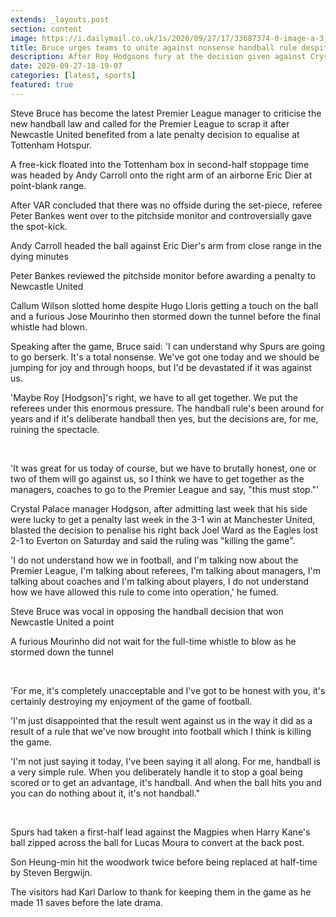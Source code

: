 ```yaml
---
extends: _layouts.post
section: content
image: https://i.dailymail.co.uk/1s/2020/09/27/17/33687374-0-image-a-3_1601225307417.jpg 
title: Bruce urges teams to unite against nonsense handball rule despite Newcastle being given a penalty 
description: After Roy Hodgsons fury at the decision given against Crystal Palace yesterday, Steve Bruce was the latest manager to call for the handball law to be scrapped despite his side winning a penalty. 
date: 2020-09-27-18-19-07 
categories: [latest, sports] 
featured: true 
--- 
```

Steve Bruce has become the latest Premier League manager to criticise the new handball law and called for the Premier League to scrap it after Newcastle United benefited from a late penalty decision to equalise at Tottenham Hotspur. 

A free-kick floated into the Tottenham box in second-half stoppage time was headed by Andy Carroll onto the right arm of an airborne Eric Dier at point-blank range.  

After VAR concluded that there was no offside during the set-piece, referee Peter Bankes went over to the pitchside monitor and controversially gave the spot-kick.

Andy Carroll headed the ball against Eric Dier's arm from close range in the dying minutes

Peter Bankes reviewed the pitchside monitor before awarding a penalty to Newcastle United

Callum Wilson slotted home despite Hugo Lloris getting a touch on the ball and a furious Jose Mourinho then stormed down the tunnel before the final whistle had blown.

Speaking after the game, Bruce said: 'I can understand why Spurs are going to go berserk. It's a total nonsense. We've got one today and we should be jumping for joy and through hoops, but I'd be devastated if it was against us. 

'Maybe Roy [Hodgson]'s right, we have to all get together. We put the referees under this enormous pressure. The handball rule's been around for years and if it's deliberate handball then yes, but the decisions are, for me, ruining the spectacle. 

 

'It was great for us today of course, but we have to brutally honest, one or two of them will go against us, so I think we have to get together as the managers, coaches to go to the Premier League and say, "this must stop."' 

Crystal Palace manager Hodgson, after admitting last week that his side were lucky to get a penalty last week in the 3-1 win at Manchester United, blasted the decision to penalise his right back Joel Ward as the Eagles lost 2-1 to Everton on Saturday and said the ruling was "killing the game". 

'I do not understand how we in football, and I'm talking now about the Premier League, I'm talking about referees, I'm talking about managers, I'm talking about coaches and I'm talking about players, I do not understand how we have allowed this rule to come into operation,' he fumed. 

Steve Bruce was vocal in opposing the handball decision that won Newcastle United a point

A furious Mourinho did not wait for the full-time whistle to blow as he stormed down the tunnel

 

'For me, it's completely unacceptable and I've got to be honest with you, it's certainly destroying my enjoyment of the game of football.

'I'm just disappointed that the result went against us in the way it did as a result of a rule that we've now brought into football which I think is killing the game. 

'I'm not just saying it today, I've been saying it all along. For me, handball is a very simple rule. When you deliberately handle it to stop a goal being scored or to get an advantage, it's handball. And when the ball hits you and you can do nothing about it, it's not handball."

 

Spurs had taken a first-half lead against the Magpies when Harry Kane's ball zipped across the ball for Lucas Moura to convert at the back post. 

Son Heung-min hit the woodwork twice before being replaced at half-time by Steven Bergwijn.

The visitors had Karl Darlow to thank for keeping them in the game as he made 11 saves before the late drama.  

